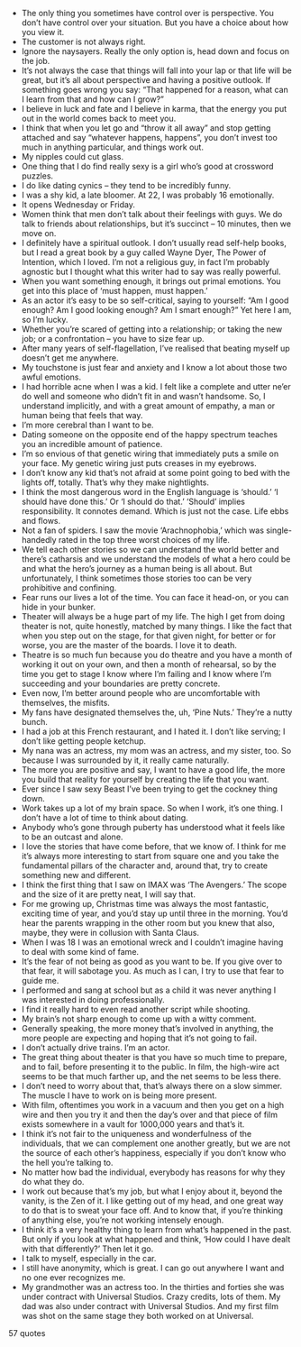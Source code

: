  - The only thing you sometimes have control over is perspective. You don’t have control over your situation. But you have a choice about how you view it.
 - The customer is not always right.
 - Ignore the naysayers. Really the only option is, head down and focus on the job.
 - It’s not always the case that things will fall into your lap or that life will be great, but it’s all about perspective and having a positive outlook. If something goes wrong you say: “That happened for a reason, what can I learn from that and how can I grow?”
 - I believe in luck and fate and I believe in karma, that the energy you put out in the world comes back to meet you.
 - I think that when you let go and “throw it all away” and stop getting attached and say “whatever happens, happens”, you don’t invest too much in anything particular, and things work out.
 - My nipples could cut glass.
 - One thing that I do find really sexy is a girl who’s good at crossword puzzles.
 - I do like dating cynics – they tend to be incredibly funny.
 - I was a shy kid, a late bloomer. At 22, I was probably 16 emotionally.
 - It opens Wednesday or Friday.
 - Women think that men don’t talk about their feelings with guys. We do talk to friends about relationships, but it’s succinct – 10 minutes, then we move on.
 - I definitely have a spiritual outlook. I don’t usually read self-help books, but I read a great book by a guy called Wayne Dyer, The Power of Intention, which I loved. I’m not a religious guy, in fact I’m probably agnostic but I thought what this writer had to say was really powerful.
 - When you want something enough, it brings out primal emotions. You get into this place of ‘must happen, must happen.’
 - As an actor it’s easy to be so self-critical, saying to yourself: “Am I good enough? Am I good looking enough? Am I smart enough?” Yet here I am, so I’m lucky.
 - Whether you’re scared of getting into a relationship; or taking the new job; or a confrontation – you have to size fear up.
 - After many years of self-flagellation, I’ve realised that beating myself up doesn’t get me anywhere.
 - My touchstone is just fear and anxiety and I know a lot about those two awful emotions.
 - I had horrible acne when I was a kid. I felt like a complete and utter ne’er do well and someone who didn’t fit in and wasn’t handsome. So, I understand implicitly, and with a great amount of empathy, a man or human being that feels that way.
 - I’m more cerebral than I want to be.
 - Dating someone on the opposite end of the happy spectrum teaches you an incredible amount of patience.
 - I’m so envious of that genetic wiring that immediately puts a smile on your face. My genetic wiring just puts creases in my eyebrows.
 - I don’t know any kid that’s not afraid at some point going to bed with the lights off, totally. That’s why they make nightlights.
 - I think the most dangerous word in the English language is ‘should.’ ‘I should have done this.’ Or ‘I should do that.’ ‘Should’ implies responsibility. It connotes demand. Which is just not the case. Life ebbs and flows.
 - Not a fan of spiders. I saw the movie ‘Arachnophobia,’ which was single-handedly rated in the top three worst choices of my life.
 - We tell each other stories so we can understand the world better and there’s catharsis and we understand the models of what a hero could be and what the hero’s journey as a human being is all about. But unfortunately, I think sometimes those stories too can be very prohibitive and confining.
 - Fear runs our lives a lot of the time. You can face it head-on, or you can hide in your bunker.
 - Theater will always be a huge part of my life. The high I get from doing theater is not, quite honestly, matched by many things. I like the fact that when you step out on the stage, for that given night, for better or for worse, you are the master of the boards. I love it to death.
 - Theatre is so much fun because you do theatre and you have a month of working it out on your own, and then a month of rehearsal, so by the time you get to stage I know where I’m failing and I know where I’m succeeding and your boundaries are pretty concrete.
 - Even now, I’m better around people who are uncomfortable with themselves, the misfits.
 - My fans have designated themselves the, uh, ‘Pine Nuts.’ They’re a nutty bunch.
 - I had a job at this French restaurant, and I hated it. I don’t like serving; I don’t like getting people ketchup.
 - My nana was an actress, my mom was an actress, and my sister, too. So because I was surrounded by it, it really came naturally.
 - The more you are positive and say, I want to have a good life, the more you build that reality for yourself by creating the life that you want.
 - Ever since I saw sexy Beast I’ve been trying to get the cockney thing down.
 - Work takes up a lot of my brain space. So when I work, it’s one thing. I don’t have a lot of time to think about dating.
 - Anybody who’s gone through puberty has understood what it feels like to be an outcast and alone.
 - I love the stories that have come before, that we know of. I think for me it’s always more interesting to start from square one and you take the fundamental pillars of the character and, around that, try to create something new and different.
 - I think the first thing that I saw on IMAX was ‘The Avengers.’ The scope and the size of it are pretty neat, I will say that.
 - For me growing up, Christmas time was always the most fantastic, exciting time of year, and you’d stay up until three in the morning. You’d hear the parents wrapping in the other room but you knew that also, maybe, they were in collusion with Santa Claus.
 - When I was 18 I was an emotional wreck and I couldn’t imagine having to deal with some kind of fame.
 - It’s the fear of not being as good as you want to be. If you give over to that fear, it will sabotage you. As much as I can, I try to use that fear to guide me.
 - I performed and sang at school but as a child it was never anything I was interested in doing professionally.
 - I find it really hard to even read another script while shooting.
 - My brain’s not sharp enough to come up with a witty comment.
 - Generally speaking, the more money that’s involved in anything, the more people are expecting and hoping that it’s not going to fail.
 - I don’t actually drive trains. I’m an actor.
 - The great thing about theater is that you have so much time to prepare, and to fail, before presenting it to the public. In film, the high-wire act seems to be that much farther up, and the net seems to be less there.
 - I don’t need to worry about that, that’s always there on a slow simmer. The muscle I have to work on is being more present.
 - With film, oftentimes you work in a vacuum and then you get on a high wire and then you try it and then the day’s over and that piece of film exists somewhere in a vault for 1000,000 years and that’s it.
 - I think it’s not fair to the uniqueness and wonderfulness of the individuals, that we can complement one another greatly, but we are not the source of each other’s happiness, especially if you don’t know who the hell you’re talking to.
 - No matter how bad the individual, everybody has reasons for why they do what they do.
 - I work out because that’s my job, but what I enjoy about it, beyond the vanity, is the Zen of it. I like getting out of my head, and one great way to do that is to sweat your face off. And to know that, if you’re thinking of anything else, you’re not working intensely enough.
 - I think it’s a very healthy thing to learn from what’s happened in the past. But only if you look at what happened and think, ‘How could I have dealt with that differently?’ Then let it go.
 - I talk to myself, especially in the car.
 - I still have anonymity, which is great. I can go out anywhere I want and no one ever recognizes me.
 - My grandmother was an actress too. In the thirties and forties she was under contract with Universal Studios. Crazy credits, lots of them. My dad was also under contract with Universal Studios. And my first film was shot on the same stage they both worked on at Universal.

57 quotes